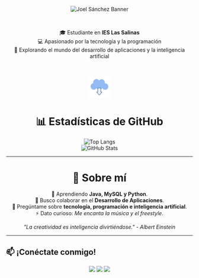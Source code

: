 <p align="center">
  <img src="https://github.com/Joowyy/Joowyy/blob/main/DALL·E%202025-02-10%2023.33.06%20-%20A%20technology-themed%20banner%20with%20a%20deep%2C%20immersive%20computer%20aesthetic.%20The%20background%20is%20dark%2C%20resembling%20a%20futuristic%20digital%20matrix%20with%20glowing%20blue(1)(1).png" alt="Joel Sánchez Banner">
</p>

<br>

<p align="center" font-size= "20px" font-weight= "bold">
  🎓 Estudiante en <b>IES Las Salinas</b>  <br>
  💻 Apasionado por la tecnología y la programación  <br>
  🚀 Explorando el mundo del desarrollo de aplicaciones y la inteligencia artificial  
</p>

<br>

<p align="center">
  <img src="https://github.com/Joowyy/Joowyy/blob/main/download-4974_256.gif" width="12%">
</p>

<h1 align="center">📊 Estadísticas de GitHub</h1>

<p align="center">
  <img src="https://github-readme-stats.vercel.app/api/top-langs/?username=TuUsuario&layout=compact&theme=gruvbox" alt="Top Langs">
  <br>
  <img src="https://github-readme-stats.vercel.app/api?username=TuUsuario&show_icons=true&theme=gruvbox" alt="GitHub Stats">
</p>
<!--
## 🚀 Proyectos Destacados
<p align="center">
  <b>🔥 Proyecto 1:</b> <a href="https://github.com/Joowyy/RuletaJava/tree/master">Ruleta Básica Java</a><br>
  <br>
  Consta de 5 paneles, los cuales necesitaran una frase y pista para los distintos jugadores.<br>
  Los jugadoros tienen que adivinar la palabra y acumular dinero, e intentar esquivar la quiebra.
  <br><br>
</p>
  <b>💡 Proyecto 2:</b> <a href="https://github.com/tuusuario/proyecto2">Nombre del Proyecto</a><br>
  Descripción breve del proyecto y lo que hace.
  <br><br>
  <b>🎯 Proyecto 3:</b> <a href="https://github.com/tuusuario/proyecto3">Nombre del Proyecto</a><br>
  Descripción breve del proyecto y lo que hace.
-->

---

<h1 align="center">🚀 Sobre mí</h1>
<p align="center">
  🌱 Aprendiendo <b>Java, MySQL y Python</b>.<br>
  🤝 Busco colaborar en el <b>Desarrollo de Aplicaciones</b>.<br>
  💬 Pregúntame sobre <b>tecnología, programación e inteligencia artificial</b>.<br>
  ⚡ Dato curioso: <i>Me encanta la música y el freestyle</i>.
</p>

<p align="center">
  <i>"La creatividad es inteligencia divirtiéndose." - Albert Einstein</i>
  <br>
</p>

---

## 📫 ¡Conéctate conmigo!
<p align="center">
  <a href="https://www.linkedin.com/in/joel-sanchez-17b296314/"><img src="https://img.shields.io/badge/LinkedIn-0077B5?style=for-the-badge&logo=linkedin&logoColor=white"></a>
  <a href="https://twitter.com/tuusuario"><img src="https://img.shields.io/badge/Twitter-1DA1F2?style=for-the-badge&logo=twitter&logoColor=white"></a>
  <a href="https://tuportafolio.com"><img src="https://img.shields.io/badge/Portfolio-FF5722?style=for-the-badge&logo=Firefox&logoColor=white"></a>
</p>
